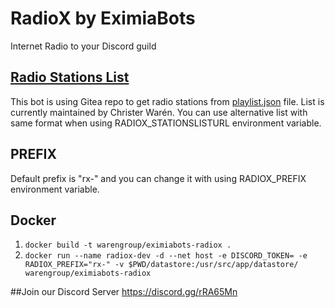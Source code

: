 # RadioX by EximiaBots
Internet Radio to your Discord guild

## [Radio Stations List](https://gitea.cwinfo.org/cwchristerw/radio)
This bot is using Gitea repo to get radio stations from [playlist.json](https://gitea.cwinfo.org/cwchristerw/radio/raw/branch/master/playlist.json) file. List is currently maintained by Christer Warén. You can use alternative list with same format when using RADIOX_STATIONSLISTURL environment variable.

## PREFIX
Default prefix is "rx-" and you can change it with using RADIOX_PREFIX environment variable.

## Docker
1. `docker build -t warengroup/eximiabots-radiox .`
2. `docker run --name radiox-dev -d --net host -e DISCORD_TOKEN= -e RADIOX_PREFIX="rx-" -v $PWD/datastore:/usr/src/app/datastore/ warengroup/eximiabots-radiox`

##Join our Discord Server
https://discord.gg/rRA65Mn
